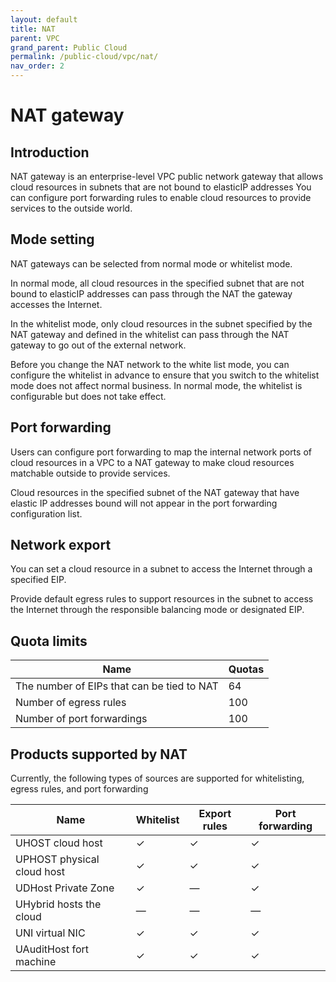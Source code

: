 ```yaml
---
layout: default
title: NAT
parent: VPC
grand_parent: Public Cloud
permalink: /public-cloud/vpc/nat/
nav_order: 2
---
```


# NAT gateway
## Introduction

NAT gateway is an enterprise-level VPC public network gateway that allows cloud resources in subnets that are not bound to elasticIP addresses You can configure port forwarding rules to enable cloud resources to provide services to the outside world.

## Mode setting

NAT gateways can be selected from normal mode or whitelist mode.

In normal mode, all cloud resources in the specified subnet that are not bound to elasticIP addresses can pass through the NAT the gateway accesses the Internet.

In the whitelist mode, only cloud resources in the subnet specified by the NAT gateway and defined in the whitelist can pass through the NAT gateway to go out of the external network.

Before you change the NAT network to the white list mode, you can configure the whitelist in advance to ensure that you switch to the whitelist mode does not affect normal business. In normal mode, the whitelist is configurable but does not take effect.

## Port forwarding

Users can configure port forwarding to map the internal network ports of cloud resources in a VPC to a NAT gateway to make cloud resources matchable outside to provide services.

Cloud resources in the specified subnet of the NAT gateway that have elastic IP addresses bound will not appear in the port forwarding configuration list.

## Network export

You can set a cloud resource in a subnet to access the Internet through a specified EIP.

Provide default egress rules to support resources in the subnet to access the Internet through the responsible balancing mode or designated EIP.

## Quota limits

| Name | Quotas |
| --- | --- |
| The number of EIPs that can be tied to NAT | 64 |
| Number of egress rules | 100 |
| Number of port forwardings | 100 |

## Products supported by NAT

Currently, the following types of sources are supported for whitelisting, egress rules, and port forwarding

| Name | Whitelist | Export rules | Port forwarding |
| --- | --- | --- | --- |
| UHOST cloud host | ✓ | ✓ | ✓ |
| UPHOST physical cloud host | ✓ | ✓ | ✓ |
| UDHost Private Zone | ✓ | — | ✓ |
| UHybrid hosts the cloud | — | — | — |
| UNI virtual NIC | ✓ | ✓ | ✓ |
| UAuditHost fort machine | ✓ | ✓ | ✓ |
